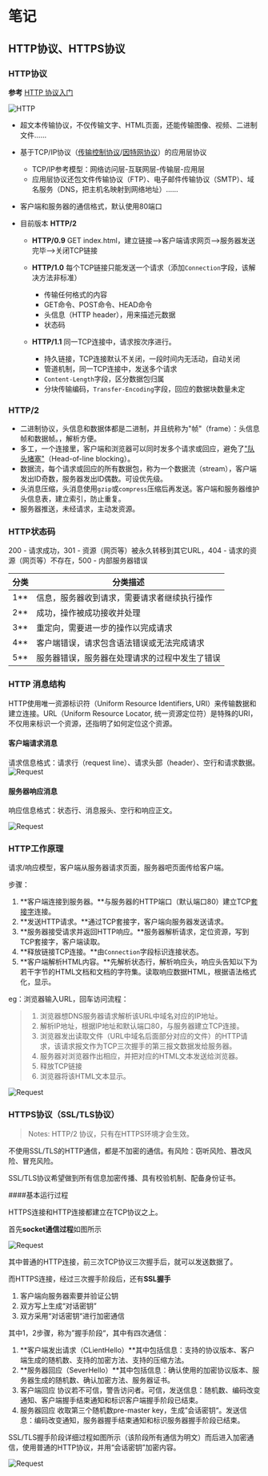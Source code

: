 # 笔记

## HTTP协议、HTTPS协议

### HTTP协议 

**参考** [HTTP 协议入门](http://www.ruanyifeng.com/blog/2016/08/http.html)

![HTTP](https://github.com/Sanchez3/MyProject/blob/master/!!!Study/http.jpg)

- 超文本传输协议，不仅传输文字、HTML页面，还能传输图像、视频、二进制文件……

- 基于TCP/IP协议（[传输控制协议](https://zh.wikipedia.org/wiki/TCP)/[因特网协议](https://zh.wikipedia.org/wiki/IP)）的应用层协议

  - TCP/IP参考模型：网络访问层-互联网层-传输层-应用层
  - 应用层协议还包文件传输协议（FTP）、电子邮件传输协议（SMTP）、域名服务（DNS，把主机名映射到网络地址）……

- 客户端和服务器的通信格式，默认使用80端口

- 目前版本 **HTTP/2**

  - **HTTP/0.9** GET index.html，建立链接—>客户端请求网页—>服务器发送完毕—>关闭TCP链接
  - **HTTP/1.0** 每个TCP链接只能发送一个请求（添加`Connection`字段，该解决方法非标准）

    - 传输任何格式的内容
    - GET命令、POST命令、HEAD命令
    - 头信息（HTTP header），用来描述元数据
    - 状态码
  - **HTTP/1.1** 同一TCP连接中，请求按次序进行。
    - 持久链接，TCP连接默认不关闭，一段时间内无活动，自动关闭
    - 管道机制，同一TCP连接中，发送多个请求
    - `Content-Length`字段，区分数据包归属
    - 分块传输编码，`Transfer-Encoding`字段，回应的数据块数量未定

### HTTP/2

- 二进制协议，头信息和数据体都是二进制，并且统称为"帧"（frame）：头信息帧和数据帧。，解析方便。
- 多工，一个连接里，客户端和浏览器可以同时发多个请求或回应，避免了["队头堵塞"](https://zh.wikipedia.org/wiki/%E9%98%9F%E5%A4%B4%E9%98%BB%E5%A1%9E)（Head-of-line blocking）。
- 数据流，每个请求或回应的所有数据包，称为一个数据流（stream），客户端发出ID奇数，服务器发出ID偶数。可设优先级。
- 头消息压缩，头消息使用`gzip`或`compress`压缩后再发送。客户端和服务器维护头信息表，建立索引，防止重复。
- 服务器推送，未经请求，主动发资源。



### HTTP状态码
200 - 请求成功，301 - 资源（网页等）被永久转移到其它URL，404 - 请求的资源（网页等）不存在，500 - 内部服务器错误

| 分类   | 分类描述                    |
| ---- | ----------------------- |
| 1**  | 信息，服务器收到请求，需要请求者继续执行操作  |
| 2**  | 成功，操作被成功接收并处理           |
| 3**  | 重定向，需要进一步的操作以完成请求       |
| 4**  | 客户端错误，请求包含语法错误或无法完成请求   |
| 5**  | 服务器错误，服务器在处理请求的过程中发生了错误 |

### HTTP 消息结构

HTTP使用唯一资源标识符（Uniform Resource Identifiers, URI）来传输数据和建立连接。URL（Uniform Resource Locator, 统一资源定位符）是特殊的URI，不仅用来标识一个资源，还指明了如何定位这个资源。

#### 客户端请求消息

请求信息格式：请求行（request line）、请求头部（header）、空行和请求数据。
![Request](https://github.com/Sanchez3/MyProject/blob/master/!!!Study/request.jpg)

#### 服务器响应消息

响应信息格式：状态行、消息报头、空行和响应正文。

![Request](https://github.com/Sanchez3/MyProject/blob/master/!!!Study/response.jpg)



### HTTP工作原理

请求/响应模型，客户端从服务器请求页面，服务器吧页面传给客户端。

步骤：

1. **客户端连接到服务器。**与服务器的HTTP端口（默认端口80）建立TCP[套接字](https://www.zhihu.com/question/21383903/answer/258837774)连接。
2. **发送HTTP请求。**通过TCP套接字，客户端向服务器发送请求。
3. **服务器接受请求并返回HTTP响应。**服务器解析请求，定位资源，写到TCP套接字，客户端读取。
4. **释放链接TCP连接。**由`Connection`字段标识连接状态。
5. **客户端解析HTML内容。**先解析状态行，解析响应头，响应头告知以下为若干字节的HTML文档和文档的字符集。读取响应数据HTML，根据语法格式化，显示。

eg：浏览器输入URL，回车访问流程：

> 1. 浏览器想DNS服务器请求解析该URL中域名对应的IP地址。
> 2. 解析IP地址，根据IP地址和默认端口80，与服务器建立TCP连接。
> 3. 浏览器发出读取文件（URL中域名后面部分对应的文件）的HTTP请求，该请求报文作为TCP三次握手的第三报文数据发给服务器。
> 4. 服务器对浏览器作出相应，并把对应的HTML文本发送给浏览器。
> 5. 释放TCP链接
> 6. 浏览器将该HTML文本显示。

![Request](https://github.com/Sanchez3/MyProject/blob/master/!!!Study/url.jpg)

### HTTPS协议（SSL/TLS协议）

> Notes: HTTP/2 协议，只有在HTTPS环境才会生效。

不使用SSL/TLS的HTTP通信，都是不加密的通信。有风险：窃听风险、篡改风险、冒充风险。

SSL/TLS协议希望做到所有信息加密传播、具有校验机制、配备身份证书。

####基本运行过程

HTTPS连接和HTTP连接都建立在TCP协议之上。

首先**socket通信过程**如图所示

![Request](https://github.com/Sanchez3/MyProject/blob/master/!!!Study/socket.jpg)

其中普通的HTTP连接，前三次TCP协议三次握手后，就可以发送数据了。

而HTTPS连接，经过三次握手阶段后，还有**SSL握手**

1. 客户端向服务器索要并验证公钥
2. 双方写上生成“对话密钥”
3. 双方采用“对话密钥“进行加密通信

其中1，2步骤，称为”握手阶段“，其中有四次通信：

1. **客户端发出请求（CLientHello）**其中包括信息：支持的协议版本、客户端生成的随机数、支持的加密方法、支持的压缩方法。
2. **服务器回应（SeverHello）**其中包括信息：确认使用的加密协议版本、服务器生成的随机数、确认加密方法、服务器证书。
3. 客户端回应 协议若不可信，警告访问者。可信，发送信息：随机数、编码改变通知、客户端握手结束通知和标识客户端握手阶段已结束。
4. 服务器回应 收取第三个随机数pre-master key，生成”会话密钥“。发送信息：编码改变通知，服务器握手结束通知和标识服务器握手阶段已结束。

SSL/TLS握手阶段详细过程如图所示（该阶段所有通信为明文）而后进入加密通信，使用普通的HTTP协议，并用“会话密钥”加密内容。

![Request](https://github.com/Sanchez3/MyProject/blob/master/!!!Study/handshake.jpg)



